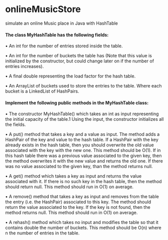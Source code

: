 # onlineMusicStore
simulate an online Music place in Java with HashTable

#### The class MyHashTable has the following fields:

• An int for the number of entries stored inside the table.

• An int for the number of buckets the table has (Note that this value is initialized by the constructor, but could change later on if the number of entries increases).

• A final double representing the load factor for the hash table.

• An ArrayList of buckets used to store the entries to the table. Where each bucket is a
LinkedList of HashPairs.


#### Implement the following public methods in the MyHashTable class:


• The constructor MyHashTable() which takes an int as input representing the initial capacity of the table.1 Using the input, the constructor initializes all the fields.


• A put() method that takes a key and a value as input. The method adds a HashPair of the key and value to the hash table. If a HashPair with the key already exists in the hash table, then you should overwrite the old value associated with the key with the new one. This method should be O(1). If in this hash table there was a previous value associated to the given key, then the method overwrites it with the new value and returns the old one. If there was no value associated to the given key, than the method returns null.


• A get() method which takes a key as input and returns the value associated with it. If there is no such key in the hash table, then the method should return null. This method should run in O(1) on average.


• A remove() method that takes a key as input and removes from the table the entry (i.e. the HashPair) associated to this key. The method should return the value associated to the key. If the key is not found, then the method returns null. This method should run in O(1) on average.


• A rehash() method which takes no input and modifies the table so that it contains double the number of buckets. This method should be O(n) where n the number of entries in the table.
